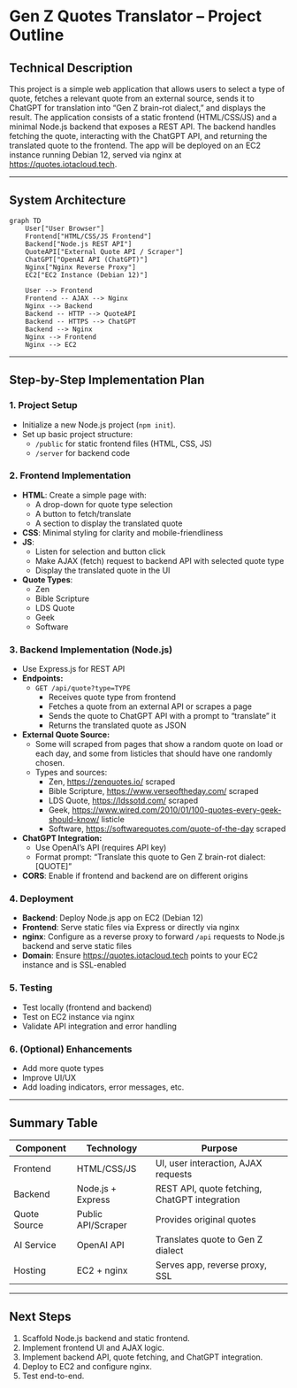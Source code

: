 # Gen Z Quotes Translator – Project Outline

## Technical Description

This project is a simple web application that allows users to select a type of quote, fetches a relevant quote from an external source, sends it to ChatGPT for translation into “Gen Z brain-rot dialect,” and displays the result. The application consists of a static frontend (HTML/CSS/JS) and a minimal Node.js backend that exposes a REST API. The backend handles fetching the quote, interacting with the ChatGPT API, and returning the translated quote to the frontend. The app will be deployed on an EC2 instance running Debian 12, served via nginx at https://quotes.iotacloud.tech.

---

## System Architecture

```mermaid
graph TD
    User["User Browser"]
    Frontend["HTML/CSS/JS Frontend"]
    Backend["Node.js REST API"]
    QuoteAPI["External Quote API / Scraper"]
    ChatGPT["OpenAI API (ChatGPT)"]
    Nginx["Nginx Reverse Proxy"]
    EC2["EC2 Instance (Debian 12)"]

    User --> Frontend
    Frontend -- AJAX --> Nginx
    Nginx --> Backend
    Backend -- HTTP --> QuoteAPI
    Backend -- HTTPS --> ChatGPT
    Backend --> Nginx
    Nginx --> Frontend
    Nginx --> EC2
```

---

## Step-by-Step Implementation Plan

### 1. Project Setup
- Initialize a new Node.js project (`npm init`).
- Set up basic project structure:
  - `/public` for static frontend files (HTML, CSS, JS)
  - `/server` for backend code

### 2. Frontend Implementation
- **HTML**: Create a simple page with:
  - A drop-down for quote type selection
  - A button to fetch/translate
  - A section to display the translated quote
- **CSS**: Minimal styling for clarity and mobile-friendliness
- **JS**:
  - Listen for selection and button click
  - Make AJAX (fetch) request to backend API with selected quote type
  - Display the translated quote in the UI
- **Quote Types**:
  - Zen
  - Bible Scripture
  - LDS Quote
  - Geek
  - Software

### 3. Backend Implementation (Node.js)
- Use Express.js for REST API
- **Endpoints:**
  - `GET /api/quote?type=TYPE`
    - Receives quote type from frontend
    - Fetches a quote from an external API or scrapes a page
    - Sends the quote to ChatGPT API with a prompt to “translate” it
    - Returns the translated quote as JSON
- **External Quote Source:**
  - Some will scraped from pages that show a random quote on load or each day, and some from listicles that should have one randomly chosen.
  - Types and sources:
    - Zen, https://zenquotes.io/ scraped
    - Bible Scripture, https://www.verseoftheday.com/ scraped
    - LDS Quote, https://ldssotd.com/ scraped
    - Geek, https://www.wired.com/2010/01/100-quotes-every-geek-should-know/ listicle
    - Software, https://softwarequotes.com/quote-of-the-day scraped
- **ChatGPT Integration:**
  - Use OpenAI’s API (requires API key)
  - Format prompt: “Translate this quote to Gen Z brain-rot dialect: [QUOTE]”
- **CORS**: Enable if frontend and backend are on different origins

### 4. Deployment
- **Backend**: Deploy Node.js app on EC2 (Debian 12)
- **Frontend**: Serve static files via Express or directly via nginx
- **nginx**: Configure as a reverse proxy to forward `/api` requests to Node.js backend and serve static files
- **Domain**: Ensure https://quotes.iotacloud.tech points to your EC2 instance and is SSL-enabled

### 5. Testing
- Test locally (frontend and backend)
- Test on EC2 instance via nginx
- Validate API integration and error handling

### 6. (Optional) Enhancements
- Add more quote types
- Improve UI/UX
- Add loading indicators, error messages, etc.

---

## Summary Table

| Component   | Technology         | Purpose                                      |
|-------------|--------------------|----------------------------------------------|
| Frontend    | HTML/CSS/JS        | UI, user interaction, AJAX requests          |
| Backend     | Node.js + Express  | REST API, quote fetching, ChatGPT integration|
| Quote Source| Public API/Scraper | Provides original quotes                     |
| AI Service  | OpenAI API         | Translates quote to Gen Z dialect            |
| Hosting     | EC2 + nginx        | Serves app, reverse proxy, SSL               |

---

## Next Steps

1. Scaffold Node.js backend and static frontend.
2. Implement frontend UI and AJAX logic.
3. Implement backend API, quote fetching, and ChatGPT integration.
4. Deploy to EC2 and configure nginx.
5. Test end-to-end. 